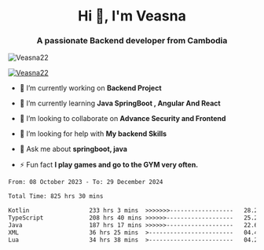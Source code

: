 <h1 align="center">Hi 👋, I'm Veasna</h1>
<h3 align="center">A passionate Backend developer from Cambodia</h3>

<p align="left"> <img src="https://komarev.com/ghpvc/?username=Veasna22&label=Profile%20views&color=0e75b6&style=flat" alt="Veasna22" /> </p>

<p align="left"> <a href="https://github.com/ryo-ma/github-profile-trophy"><img src="https://github-profile-trophy.vercel.app/?username=veasna22&theme=dracula" alt="Veasna22" /></a> </p>

- 🔭 I’m currently working on **Backend Project**

- 🌱 I’m currently learning **Java SpringBoot , Angular And React**

- 👯 I’m looking to collaborate on **Advance Security and Frontend**

- 🤝 I’m looking for help with **My backend Skills**

- 💬 Ask me about **springboot, java**

- ⚡ Fun fact **I play games and go to the GYM very often.**

<!--START_SECTION:waka-->

```txt
From: 08 October 2023 - To: 29 December 2024

Total Time: 825 hrs 30 mins

Kotlin                 233 hrs 3 mins  >>>>>>>------------------   28.23 %
TypeScript             208 hrs 40 mins >>>>>>-------------------   25.28 %
Java                   187 hrs 17 mins >>>>>>-------------------   22.69 %
XML                    36 hrs 25 mins  >------------------------   04.41 %
Lua                    34 hrs 38 mins  >------------------------   04.20 %
```

<!--END_SECTION:waka-->
